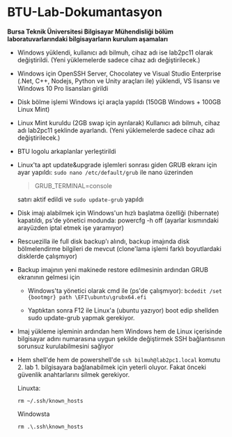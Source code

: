 
# BTU-Lab-Dokumantasyon
**Bursa Teknik Üniversitesi Bilgisayar Mühendisliği bölüm laboratuvarlarındaki bilgisayarların kurulum aşamaları**

 - Windows yüklendi, kullanıcı adı bilmuh, cihaz adı ise lab2pc11 olarak
   değiştirildi. (Yeni yüklemelerde sadece cihaz adı değiştirilecek.)
   
 - Windows için OpenSSH Server, Chocolatey ve Visual Studio Enterprise
   (.Net, C++, Nodejs, Python ve Unity araçları ile) yüklendi, VS
   lisansı ve Windows 10 Pro lisansları girildi
 
 - Disk bölme işlemi Windows içi araçla yapıldı (150GB Windows + 100GB
   Linux Mint)
 
 - Linux Mint kuruldu (2GB swap için ayrılarak) Kullanıcı adı bilmuh,
   cihaz adı lab2pc11 şeklinde ayarlandı. (Yeni yüklemelerde sadece
   cihaz adı değiştirilecek.)
 
 - BTU logolu arkaplanlar yerleştirildi
 
 - Linux'ta apt update&upgrade işlemleri sonrası giden GRUB ekranı için
   ayar yapıldı:
   ```sudo nano /etc/default/grub```
   ile nano üzerinden
	> GRUB_TERMINAL=console

	 satırı aktif edildi ve
	 ```sudo update-grub```
	 yapıldı
 
 - Disk imajı alabilmek için Windows'un hızlı başlatma özelliği
   (hibernate) kapatıldı, ps'de yönetici modunda: powercfg -h off
   (ayarlar kısmındaki arayüzden iptal etmek işe yaramıyor)
   
 - Rescuezilla ile full disk backup'ı alındı, backup imajında disk
   bölmelendirme bilgileri de mevcut (clone'lama işlemi farklı
   boyutlardaki disklerde çalışmıyor)
   
 - Backup imajının yeni makinede restore edilmesinin ardından GRUB
   ekranının gelmesi için
   
	 - Windows'ta yönetici olarak cmd ile (ps'de çalışmıyor):
 ```bcdedit /set {bootmgr} path \EFI\ubuntu\grubx64.efi```
      
    - Yaptıktan sonra F12 ile Linux'a (ubuntu yazıyor) boot edip shellden    sudo update-grub yapmak gerekiyor.

   
 - Imaj yükleme işleminin ardından hem Windows hem de Linux içerisinde
   bilgisayar adını numarasına uygun şekilde değiştirmek SSH
   bağlantısının sorunsuz kurulabilmesini sağlıyor
 - Hem shell'de hem de powershell'de ```ssh bilmuh@lab2pc1.local``` komutu 2.
   lab 1. bilgisayara bağlanabilmek için yeterli oluyor. Fakat önceki
   güvenlik anahtarlarını silmek gerekiyor.
   
   Linuxta:
   
	```rm ~/.ssh/known_hosts```

   Windowsta
   
  	 ```rm .\.ssh\known_hosts```

   



